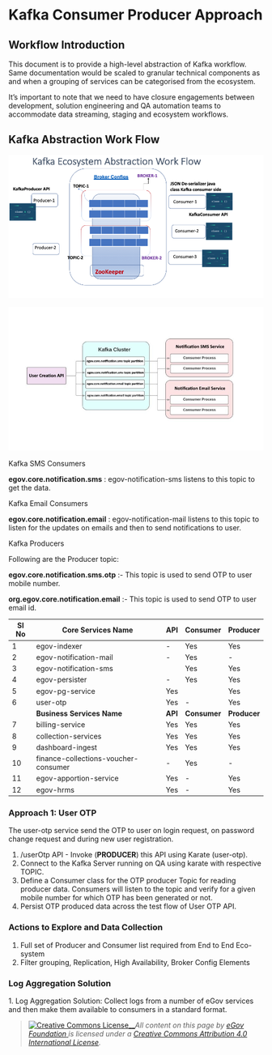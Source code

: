 # Kafka Consumer Producer Approach

## **Workflow Introduction**

This document is to provide a high-level abstraction of Kafka workflow. Same documentation would be scaled to granular technical components as and when a grouping of services can be categorised from the ecosystem.

&#x20;It’s important to note that we need to have closure engagements between development, solution engineering and QA automation teams to accommodate data streaming, staging and ecosystem workflows.

## **Kafka Abstraction Work Flow**

![](../../../.gitbook/assets/155.png)

![](../../../.gitbook/assets/154.jpg)

Kafka SMS Consumers

**egov.core.notification.sms** : egov-notification-sms listens to this topic to get the data.

Kafka Email Consumers

**egov.core.notification.email** : egov-notification-mail listens to this topic to listen for the updates on emails and then to send notifications to user.

Kafka Producers

Following are the Producer topic:

**egov.core.notification.sms.otp** :- This topic is used to send OTP to user mobile number.

**org.egov.core.notification.email** :- This topic is used to send OTP to user email id.

|  SI No | **Core Services Name**               | **API** | **Consumer** | **Producer** |
| ------ | ------------------------------------ | ------- | ------------ | ------------ |
| 1      | egov-indexer                         | -       | Yes          | Yes          |
| 2      | egov-notification-mail               | -       | Yes          | -            |
| 3      | egov-notification-sms                |         | Yes          | Yes          |
| 4      | egov-persister                       | -       | Yes          | Yes          |
| 5      | egov-pg-service                      | Yes     |              | Yes          |
| 6      | user-otp                             | Yes     | -            | Yes          |
|        | **Business Services Name**           | **API** | **Consumer** | **Producer** |
| 7      | billing-service                      | Yes     | Yes          | Yes          |
| 8      | collection-services                  | Yes     | Yes          | Yes          |
| 9      | dashboard-ingest                     | Yes     | Yes          | Yes          |
| 10     | finance-collections-voucher-consumer | -       | Yes          | -            |
| 11     | egov-apportion-service               | Yes     | -            | Yes          |
| 12     | egov-hrms                            | Yes     | -            | Yes          |

### **Approach 1: User OTP**

The user-otp service send the OTP to user on login request, on password change request and during new user registration.

1. /userOtp API - Invoke (**PRODUCER**) this API using Karate (user-otp).
2. Connect to the Kafka Server running on QA using karate with respective TOPIC.
3. Define a Consumer class for the OTP producer Topic for reading producer data. Consumers will listen to the topic and verify for a given mobile number for which OTP has been generated or not.
4. Persist OTP produced data across the test flow of User OTP API.

### **Actions to Explore and Data Collection**

1. Full set of Producer and Consumer list required from End to End Eco-system
2. Filter grouping, Replication, High Availability, Broker Config Elements

### **Log Aggregation Solution**

1\. Log Aggregation Solution: Collect logs from a number of eGov services and then make them available to consumers in a standard format.





> [![Creative Commons License](https://i.creativecommons.org/l/by/4.0/80x15.png)__](http://creativecommons.org/licenses/by/4.0/)_All content on this page by_ [_eGov Foundation_ ](https://egov.org.in)_is licensed under a_ [_Creative Commons Attribution 4.0 International License_](http://creativecommons.org/licenses/by/4.0/)_._
